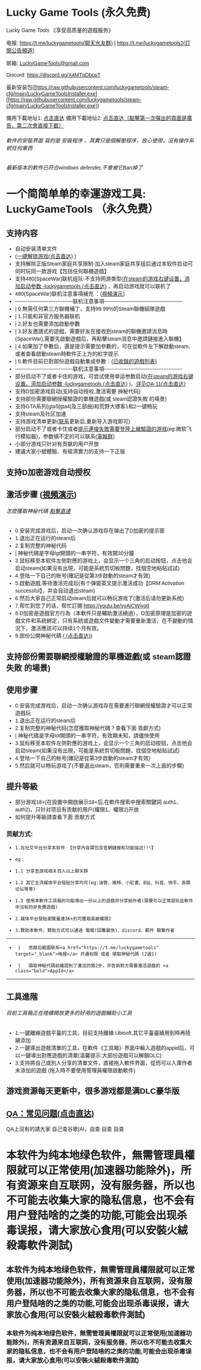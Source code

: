 <link href="https://fonts.googleapis.com/css?family=Poppins&display=swap" rel="stylesheet">
<style>
body {
  background-image: url('background.jpg'); 
  background-size: cover; 
  background-position: center;
  background-repeat: no-repeat; 
  background-attachment: fixed; 
  font-family: 'Poppins', sans-serif;
}
.bold {
    font-weight: bold;
}

</style>
<script async src="https://pagead2.googlesyndication.com/pagead/js/adsbygoogle.js?client=ca-pub-7261994485465423"
     crossorigin="anonymous"></script>

# Lucky Game Tools   (永久免费)
Lucky Game Tools 《享受高质量的遊戲服务》

电报: <a href="https://t.me/luckygametools" target="_blank">https://t.me/luckygametools(聊天水友群)</a>  | <a href="https://t.me/luckygametools2" target="_blank">https://t.me/luckygametools2(訂閱公告頻道)</a>

邮箱: LuckyGameTools@gmail.com

Discord: <a href="https://discord.gg/X4MTpDbcpT" target="_blank">https://discord.gg/X4MTpDbcpT</a> 

最新安装包([https://raw.githubusercontent.com/luckygametools/steam-cfg/main/LuckyGameToolsInstaller.exe](https://raw.githubusercontent.com/luckygametools/steam-cfg/main/LuckyGameToolsInstaller.exe))


備用下載地址1: <a href="https://gofile.io/d/2doAZw" target="_blank">点击直达</a>    備用下載地址2: <a href="https://ranoz.gg/file/Idiny8u9" target="_blank">点击直达（點擊第一次彈出的頁面是廣告，第二次會直接下截）</a>


###### 軟件的安裝界面 寫的是 安裝程序 ，其實只是個解壓程序，放心使用，沒有操作系統任何東西
###### 最新版本的軟件已符合windows defender,不會被它Ban掉了



<h1>一个简简单单的幸運游戏工具: LuckyGameTools （永久免费）</h1>


## 支持内容
- 自动安装清单文件 
- (<a href="https://youtu.be/LKfaK5IOPHQ" target="_blank">一键解锁游戏(点击直达)</a> )
- 支持解除正版Steam家庭共享限制-加入steam家庭共享组后通过本软件启动可同时玩同一款游戏【包括任何聯機遊戲】
- 支持480(SpaceWar)联机组队-不支持网游类型(<a href="steam-arg.jpg" target="_blank">在steam的游戏右键设置，添加启动参数 -luckygametools (点击直达)</a> ，再启动游戏就可以联机了
- 480(SpaceWar)联机注意事項補充 ：(<a href="https://youtu.be/I2f69LMkknA" target="_blank">視頻演示</a>)
- ---------------------------------联机注意事項---------------------------------------------
-  |   0.無需任何第三方聯機補丁，支持99.99%的Steam聯機組隊遊戲
-  |   1.只能和非官方服务器联机
-  |   2.好友也需要添加啟動參數
-  |   3.好友邀請式的遊戲，需要好友在接收到steam的聯機邀請消息時(SpaceWar),需要先啟動遊戲后，再點擊steam消息中邀請鏈接進入聯機】
-  |   4.如果加了參數后，還是提示需要加參數的，可在從軟件左下解啟動steam,或者查看啟動steam時軟件正上方的紅字提示
-  |   5.軟件目前已對部份遊戲自動集成參數：<a href="https://github.com/luckygametools/steam-cfg/blob/main/arg-luckygametools" target="_blank">(已收錄的遊戲列表)</a>
- ---------------------------------联机注意事項---------------------------------------------
- 部分启动不了或者卡住的游戏，可尝试使用幸运参数启动(<a href="steam-arg.jpg" target="_blank">在steam的游戏右键设置，添加启动参数 -luckygametools (点击直达)</a> )，<a href="qa_zh.html" target="_blank">详见QA-11(点击直达)</a>
- 支持D加密游戏启动(支持自动授权,激活需要 神秘代码)
- 支持部份需要聯網授權驗證的單機遊戲(或 steam認證失敗 的場景)
- 支持GTA系列(gta5|gta4|及三部曲)和荒野大镖客1和2一键畅玩
- 支持steam及社区加速
- 支持游戏清单更新([联系](https://t.me/luckygametools)更新后,重新导入游戏即可)
- 部分启动不了或者卡住或者<a href="https://luckygametools.github.io/README_zh.html#%E6%94%AF%E6%8C%81%E9%83%A8%E4%BB%BD%E9%9C%80%E8%A6%81%E8%81%AF%E7%B6%B2%E6%8E%88%E6%AC%8A%E9%A9%97%E8%AD%89%E7%9A%84%E5%96%AE%E6%A9%9F%E9%81%8A%E6%88%B2-%E6%88%96-steam%E8%AA%8D%E8%AD%89%E5%A4%B1%E6%95%97-%E7%9A%84%E5%A0%B4%E6%99%AF">提示連接失敗需要登陸上線驗證的游戏</a>(eg:微软飞行模拟器)，参数搞不定的可以联系([電報群](https://t.me/luckygametools))
- 小部分游戏只针对有贡献的用户开放
- 建議大家小號體驗、有經濟實力的支持一下正版
  
<h2>支持D加密游戏自动授权</h2>

## 激活步骤 (<a href="https://youtu.be/vyAiCWiyotI" target="_blank">視頻演示</a>)
###### 怎麼獲取神秘代碼 <a href="https://luckygametools.github.io/README_zh.html#%E8%B4%A1%E7%8C%AE%E6%96%B9%E5%BC%8F">點擊直達</a>
- 0.安装完成游戏后，启动一次确认游戏存在弹出了D加密的提示窗
- 1.退出正在运行的steam后
- 2.复制完整的神秘代码
- | 神秘代碼是字母lgt開頭的一串字符，有效期30分鐘
- 3.鼠标移至本软件左侧對應的游戏上，会显示一个三角的启动按钮，点击他会启动steam(如果沒有出現，可能是系統剪切板問題，找個空地粘貼試試)
- 4.登陆一下自己的帐号(確記是從第3步啟動的steam才有效)
- 5.啟動遊戲,等待激活完成后(有个弹窗英文提示激活成功【DRM Activation successful】，并会自动退出steam)
- 6.然后大家自己正常启动steam后就可以畅玩游戏了(激活后请勿更新系统)
- 7.帮忙到您了的话，帮忙訂閱:<a href="https://youtu.be/vyAiCWiyotI" target="_blank">https://youtu.be/vyAiCWiyotI</a>
- 8.D加密是遊戲官方行為（本軟件只是輔助激活繞過），D加密原理是加密的遊戲文件和系統綁定，只有系統或遊戲文件變動才需要重新激活，在不變動的情況下，激活應該可以持续1个月有效。
- 9.部份公開神秘代碼 (<a href="public-code.html" target="_blank"> (点击直达)</a>)

<h2>支持部份需要聯網授權驗證的單機遊戲(或 steam認證失敗 的場景)</h2>

## 使用步骤 
- 0.安装完成游戏后，启动一次确认游戏存在需要進行聯網授權驗證才可以正常遊戲玩
- 1.退出正在运行的steam后
- 2.复制完整的神秘代码(怎麼獲取神秘代碼？查看下面 貢獻方式)
- | 神秘代碼是字母lot開頭的一串字符，有效期未知，請儘快使用
- 3.鼠标移至本软件左侧對應的游戏上，会显示一个三角的启动按钮，点击他会启动steam(如果沒有出現，可能是系統剪切板問題，找個空地粘貼試試)
- 4.登陆一下自己的帐号(確記是從第3步啟動的steam才有效)
- 5.然后就可以畅玩游戏了(不要退出steam，否則需要重來一次上面的步驟)

##  提升等級
-  部分游戏18+(在設置中開啟展示18+后,在軟件搜索中搜索關鍵詞 auth1、auth2)，只针对项目有贡献的用户(權限1、權限2)开放
-  如何提升等級請查看下面 贡献方式 

### 贡献方式:
-     1.在社交平台分享本软件 【分享內容需包含官網鏈接和功能描述!!!】
-     eg：
-     1.1 分享至游戏相关百人以上聊天群
-     1.2 其它主流媒体平台發貼分享均可(eg:油管、推特、小紅書、B站、抖音、快手、各類论坛等等)
-     1.3 使用本軟件工具箱的功能導出一份以上的遊戲并分享給作者(需要可以正常遊玩且軟件中沒有的非免費遊戲)
-     2.媒体平台發貼瀏覽量達3K+的可獲取高級權限2
-     3.贊助本軟件，贊助方式可以通過 電報(回覆最快)、discord、郵件 聯繫作者
- ------------------------------------------------------------------------------------------------------------
-      |   贡献后截圖联系<a href="https://t.me/luckygametools" target="_blank">电报</a> 开通权限 或者 領取神秘代碼 (2選1)
-      |   領取神秘代碼前確認到了激活的第2步，并告訴對方需要激活遊戲的 <a class="bold">AppId</a>
- ------------------------------------------------------------------------------------------------------------

## 工具進階
######  目前工具箱正在陸續開放更多的好用的遊戲輔助小工具
-  1.一鍵離線遊戲平臺的工具，目前支持離線 Ubisoft,其它平臺臺續用到時再陸續添加
-  2.一鍵導出遊戲清單的工具，在軟件《工具箱》界面中輸入遊戲的appid后，可以一鍵導出對應遊戲的清單(溫馨提示:大部份遊戲可以解鎖DLC)
-  3.支持將自己或別人分享的清單文件，直接拖入軟件界面，從而可以入庫作者未添加的遊戲 (拖入時不要使用管理員權限啟動軟件)

<h2>游戏资源每天更新中，很多游戏都是满DLC豪华版</h2>

<h2><a href="qa_zh.html" target="_blank">QA：常见问题(点击直达)</a> </h2> QA上沒有的請大家 自己查谷歌|AI，自查 自查 自查 

<h1>本软件为纯本地绿色软件，無需管理員權限就可以正常使用(加速器功能除外)，所有资源来自互联网，没有服务器，所以也不可能去收集大家的隐私信息，也不会有用户登陆啥的之类的功能,可能会出现杀毒误报，请大家放心食用(可以安裝火絨殺毒軟件測試)</h1>

<h2>本软件为纯本地绿色软件，無需管理員權限就可以正常使用(加速器功能除外)，所有资源来自互联网，没有服务器，所以也不可能去收集大家的隐私信息，也不会有用户登陆啥的之类的功能,可能会出现杀毒误报，请大家放心食用(可以安裝火絨殺毒軟件測試)</h2>

<h3>本软件为纯本地绿色软件，無需管理員權限就可以正常使用(加速器功能除外)，所有资源来自互联网，没有服务器，所以也不可能去收集大家的隐私信息，也不会有用户登陆啥的之类的功能,可能会出现杀毒误报，请大家放心食用(可以安裝火絨殺毒軟件測試)</h3>
